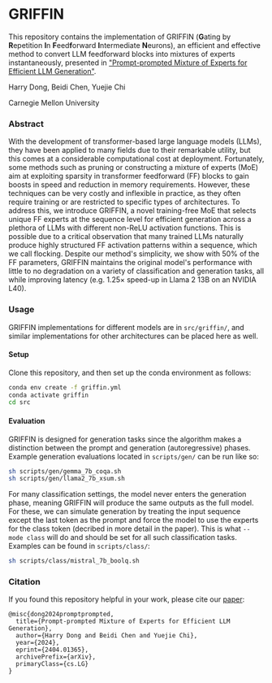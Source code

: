# GRIFFIN

This repository contains the implementation of GRIFFIN (**G**ating by **R**epetition **I**n **F**eed**f**orward **I**ntermediate **N**eurons), an efficient and effective method to convert LLM feedforward blocks into mixtures of experts instantaneously, presented in ["Prompt-prompted Mixture of Experts for Efficient LLM Generation"](https://arxiv.org/abs/2404.01365).


Harry Dong, Beidi Chen, Yuejie Chi

Carnegie Mellon University


### Abstract

With the development of transformer-based large language models (LLMs), they have been applied to many fields due to their remarkable utility, but this comes at a considerable computational cost at deployment. Fortunately, some methods such as pruning or constructing a mixture of experts (MoE) aim at exploiting sparsity in transformer feedforward (FF) blocks to gain boosts in speed and reduction in memory requirements. However, these techniques can be very costly and inflexible in practice, as they often require training or are restricted to specific types of architectures. To address this, we introduce GRIFFIN, a novel training-free MoE that selects unique FF experts at the sequence level for efficient generation across a plethora of LLMs with different non-ReLU activation functions. This is possible due to a critical observation that many trained LLMs naturally produce highly structured FF activation patterns within a sequence, which we call flocking. Despite our method's simplicity, we show with 50\% of the FF parameters, GRIFFIN maintains the original model's performance with little to no degradation on a variety of classification and generation tasks, all while improving latency (e.g. 1.25$\times$ speed-up in Llama 2 13B on an NVIDIA L40).


### Usage

GRIFFIN implementations for different models are in `src/griffin/`, and similar implementations for other architectures can be placed here as well.

#### Setup

Clone this repository, and then set up the conda environment as follows:

```bash
conda env create -f griffin.yml
conda activate griffin
cd src
```

#### Evaluation

GRIFFIN is designed for generation tasks since the algorithm makes a distinction between the prompt and generation (autoregressive) phases. Example generation evaluations located in `scripts/gen/` can be run like so:

```bash
sh scripts/gen/gemma_7b_coqa.sh 
sh scripts/gen/llama2_7b_xsum.sh 
```

For many classification settings, the model never enters the generation phase, meaning GRIFFIN will produce the same outputs as the full model. For these, we can simulate generation by treating the input sequence except the last token as the prompt and force the model to use the experts for the class token (decribed in more detail in the paper). This is what `--mode class` will do and should be set for all such classification tasks. Examples can be found in `scripts/class/`:

```bash
sh scripts/class/mistral_7b_boolq.sh 
```


### Citation

If you found this repository helpful in your work, please cite our [paper](https://arxiv.org/abs/2404.01365):

    @misc{dong2024promptprompted,
      title={Prompt-prompted Mixture of Experts for Efficient LLM Generation}, 
      author={Harry Dong and Beidi Chen and Yuejie Chi},
      year={2024},
      eprint={2404.01365},
      archivePrefix={arXiv},
      primaryClass={cs.LG}
    }
